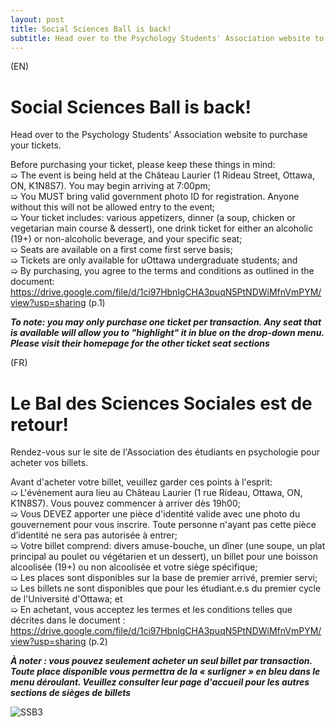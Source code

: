 ```yaml
---
layout: post
title: Social Sciences Ball is back!
subtitle: Head over to the Psychology Students' Association website to purchase your tickets
---
```

(EN)
# Social Sciences Ball is back!
Head over to the Psychology Students' Association website to purchase your tickets.  

Before purchasing your ticket, please keep these things in mind: <br />
➯ The event is being held at the Château Laurier (1 Rideau Street, Ottawa, ON, K1N8S7). You may begin arriving at 7:00pm;<br />
➯ You MUST bring valid government photo ID for registration. Anyone without this will not be allowed entry to the event;<br />
➯ Your ticket includes: various appetizers, dinner (a soup, chicken or vegetarian main course & dessert), one drink ticket for either an alcoholic (19+) or non-alcoholic beverage, and your specific seat;<br />
➯ Seats are available on a first come first serve basis;<br />
➯ Tickets are only available for uOttawa undergraduate students; and<br />
➯ By purchasing, you agree to the terms and conditions as outlined in the document: https://drive.google.com/file/d/1ci97HbnlgCHA3puqN5PtNDWiMfnVmPYM/view?usp=sharing (p.1)<br />

***To note: you may only purchase one ticket per transaction. Any seat that is available will allow you to "highlight" it in blue on the drop-down menu. Please visit their homepage for the other ticket seat sections***

(FR)
# Le Bal des Sciences Sociales est de retour! 
Rendez-vous sur le site de l'Association des étudiants en psychologie pour acheter vos billets.

Avant d'acheter votre billet, veuillez garder ces points à l'esprit:<br />
➯ L'événement aura lieu au Château Laurier (1 rue Rideau, Ottawa, ON, K1N8S7). Vous pouvez commencer à arriver dès 19h00;<br />
➯ Vous DEVEZ apporter une pièce d'identité valide avec une photo du gouvernement pour vous inscrire. Toute personne n'ayant pas cette pièce d’identité ne sera pas autorisée à entrer; <br />
➯ Votre billet comprend: divers amuse-bouche, un dîner (une soupe, un plat principal au poulet ou végétarien et un dessert), un billet pour une boisson alcoolisée (19+) ou non alcoolisée et votre siège spécifique; <br />
➯ Les places sont disponibles sur la base de premier arrivé, premier servi;<br />
➯ Les billets ne sont disponibles que pour les étudiant.e.s du premier cycle de l'Université d'Ottawa; et<br />
➯ En achetant, vous acceptez les termes et les conditions telles que décrites dans le document : https://drive.google.com/file/d/1ci97HbnlgCHA3puqN5PtNDWiMfnVmPYM/view?usp=sharing (p.2) <br />

***À noter : vous pouvez seulement acheter un seul billet par transaction. Toute place disponible vous permettra de la « surligner » en bleu dans le menu déroulant. Veuillez consulter leur page d'accueil pour les autres sections de sièges de billets***

![SSB3](https://user-images.githubusercontent.com/85036126/156032120-9d49fcc3-d60e-4b75-9163-9776be02527b.png)
